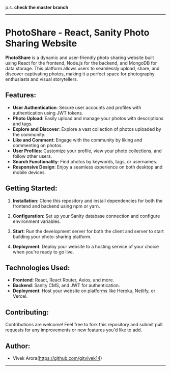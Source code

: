 p.s.  **check the master branch**

---

# PhotoShare - React, Sanity Photo Sharing Website

**PhotoShare** is a dynamic and user-friendly photo sharing website built using React for the frontend, Node.js for the backend, and MongoDB for data storage. This platform allows users to seamlessly upload, share, and discover captivating photos, making it a perfect space for photography enthusiasts and visual storytellers.

## Features:

- **User Authentication**: Secure user accounts and profiles with authentication using JWT tokens.
- **Photo Upload**: Easily upload and manage your photos with descriptions and tags.
- **Explore and Discover**: Explore a vast collection of photos uploaded by the community.
- **Like and Comment**: Engage with the community by liking and commenting on photos.
- **User Profiles**: Customize your profile, view your photo collections, and follow other users.
- **Search Functionality**: Find photos by keywords, tags, or usernames.
- **Responsive Design**: Enjoy a seamless experience on both desktop and mobile devices.

## Getting Started:

1. **Installation**: Clone this repository and install dependencies for both the frontend and backend using npm or yarn.

2. **Configuration**: Set up your Sanity  database connection and configure environment variables.

3. **Start**: Run the development server for both the client and server to start building your photo-sharing platform.

4. **Deployment**: Deploy your website to a hosting service of your choice when you're ready to go live.

## Technologies Used:

- **Frontend**: React, React Router, Axios, and more.
- **Backend**: Sanity CMS, and JWT for authentication.
- **Deployment**: Host your website on platforms like Heroku, Netlify, or Vercel.

## Contributing:

Contributions are welcome! Feel free to fork this repository and submit pull requests for any improvements or new features you'd like to add.



## Author:

- Vivek Arora(https://github.com/gitvivek14)

---
